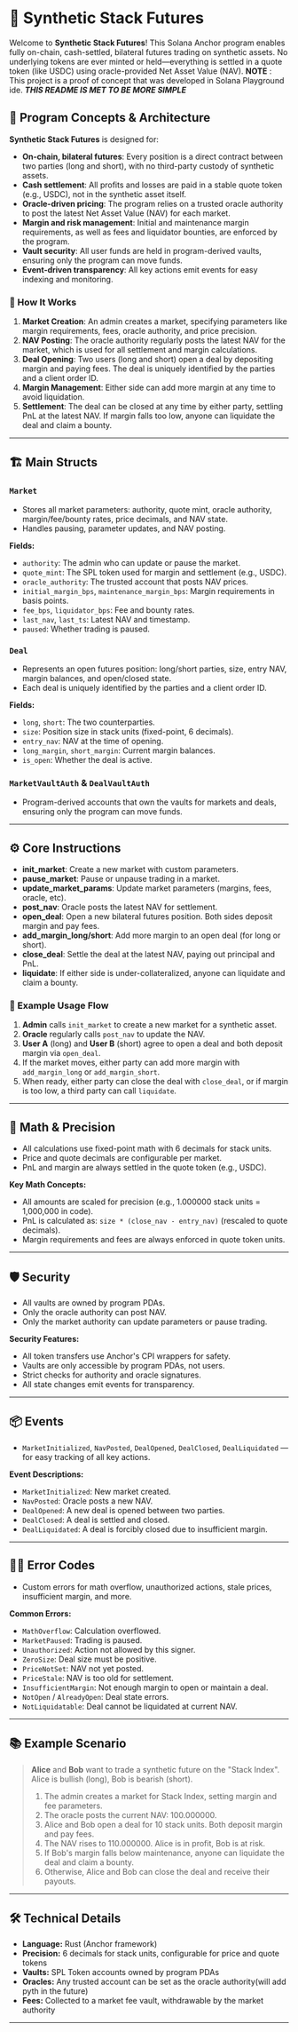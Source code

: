 # 🧮 Synthetic Stack Futures

Welcome to **Synthetic Stack Futures**! This Solana Anchor program enables fully on-chain, cash-settled, bilateral futures trading on synthetic assets. No underlying tokens are ever minted or held—everything is settled in a quote token (like USDC) using oracle-provided Net Asset Value (NAV).
**NOTE** : This project is a proof of concept that was developed in Solana Playground ide. 
***THIS README IS MET TO BE MORE SIMPLE***
## 🚀 Program Concepts & Architecture

**Synthetic Stack Futures** is designed for:

- **On-chain, bilateral futures**: Every position is a direct contract between two parties (long and short), with no third-party custody of synthetic assets.
- **Cash settlement**: All profits and losses are paid in a stable quote token (e.g., USDC), not in the synthetic asset itself.
- **Oracle-driven pricing**: The program relies on a trusted oracle authority to post the latest Net Asset Value (NAV) for each market.
- **Margin and risk management**: Initial and maintenance margin requirements, as well as fees and liquidator bounties, are enforced by the program.
- **Vault security**: All user funds are held in program-derived vaults, ensuring only the program can move funds.
- **Event-driven transparency**: All key actions emit events for easy indexing and monitoring.

### 🏦 How It Works

1. **Market Creation**: An admin creates a market, specifying parameters like margin requirements, fees, oracle authority, and price precision.
2. **NAV Posting**: The oracle authority regularly posts the latest NAV for the market, which is used for all settlement and margin calculations.
3. **Deal Opening**: Two users (long and short) open a deal by depositing margin and paying fees. The deal is uniquely identified by the parties and a client order ID.
4. **Margin Management**: Either side can add more margin at any time to avoid liquidation.
5. **Settlement**: The deal can be closed at any time by either party, settling PnL at the latest NAV. If margin falls too low, anyone can liquidate the deal and claim a bounty.

---

## 🏗️ Main Structs

### `Market`
- Stores all market parameters: authority, quote mint, oracle authority, margin/fee/bounty rates, price decimals, and NAV state.
- Handles pausing, parameter updates, and NAV posting.

**Fields:**
- `authority`: The admin who can update or pause the market.
- `quote_mint`: The SPL token used for margin and settlement (e.g., USDC).
- `oracle_authority`: The trusted account that posts NAV prices.
- `initial_margin_bps`, `maintenance_margin_bps`: Margin requirements in basis points.
- `fee_bps`, `liquidator_bps`: Fee and bounty rates.
- `last_nav`, `last_ts`: Latest NAV and timestamp.
- `paused`: Whether trading is paused.

### `Deal`
- Represents an open futures position: long/short parties, size, entry NAV, margin balances, and open/closed state.
- Each deal is uniquely identified by the parties and a client order ID.

**Fields:**
- `long`, `short`: The two counterparties.
- `size`: Position size in stack units (fixed-point, 6 decimals).
- `entry_nav`: NAV at the time of opening.
- `long_margin`, `short_margin`: Current margin balances.
- `is_open`: Whether the deal is active.

### `MarketVaultAuth` & `DealVaultAuth`
- Program-derived accounts that own the vaults for markets and deals, ensuring only the program can move funds.

---

## ⚙️ Core Instructions

- **init_market**: Create a new market with custom parameters.
- **pause_market**: Pause or unpause trading in a market.
- **update_market_params**: Update market parameters (margins, fees, oracle, etc).
- **post_nav**: Oracle posts the latest NAV for settlement.
- **open_deal**: Open a new bilateral futures position. Both sides deposit margin and pay fees.
- **add_margin_long/short**: Add more margin to an open deal (for long or short).
- **close_deal**: Settle the deal at the latest NAV, paying out principal and PnL.
- **liquidate**: If either side is under-collateralized, anyone can liquidate and claim a bounty.

### 📝 Example Usage Flow

1. **Admin** calls `init_market` to create a new market for a synthetic asset.
2. **Oracle** regularly calls `post_nav` to update the NAV.
3. **User A** (long) and **User B** (short) agree to open a deal and both deposit margin via `open_deal`.
4. If the market moves, either party can add more margin with `add_margin_long` or `add_margin_short`.
5. When ready, either party can close the deal with `close_deal`, or if margin is too low, a third party can call `liquidate`.

---

## 🧩 Math & Precision
- All calculations use fixed-point math with 6 decimals for stack units.
- Price and quote decimals are configurable per market.
- PnL and margin are always settled in the quote token (e.g., USDC).

**Key Math Concepts:**
- All amounts are scaled for precision (e.g., 1.000000 stack units = 1,000,000 in code).
- PnL is calculated as: `size * (close_nav - entry_nav)` (rescaled to quote decimals).
- Margin requirements and fees are always enforced in quote token units.

---

## 🛡️ Security
- All vaults are owned by program PDAs.
- Only the oracle authority can post NAV.
- Only the market authority can update parameters or pause trading.

**Security Features:**
- All token transfers use Anchor's CPI wrappers for safety.
- Vaults are only accessible by program PDAs, not users.
- Strict checks for authority and oracle signatures.
- All state changes emit events for transparency.

---

## 📦 Events
- `MarketInitialized`, `NavPosted`, `DealOpened`, `DealClosed`, `DealLiquidated` — for easy tracking of all key actions.

**Event Descriptions:**
- `MarketInitialized`: New market created.
- `NavPosted`: Oracle posts a new NAV.
- `DealOpened`: A new deal is opened between two parties.
- `DealClosed`: A deal is settled and closed.
- `DealLiquidated`: A deal is forcibly closed due to insufficient margin.

---

## 🧑‍💻 Error Codes
- Custom errors for math overflow, unauthorized actions, stale prices, insufficient margin, and more.

**Common Errors:**
- `MathOverflow`: Calculation overflowed.
- `MarketPaused`: Trading is paused.
- `Unauthorized`: Action not allowed by this signer.
- `ZeroSize`: Deal size must be positive.
- `PriceNotSet`: NAV not yet posted.
- `PriceStale`: NAV is too old for settlement.
- `InsufficientMargin`: Not enough margin to open or maintain a deal.
- `NotOpen` / `AlreadyOpen`: Deal state errors.
- `NotLiquidatable`: Deal cannot be liquidated at current NAV.

---

## 📚 Example Scenario

> **Alice** and **Bob** want to trade a synthetic future on the "Stack Index". Alice is bullish (long), Bob is bearish (short).
>
> 1. The admin creates a market for Stack Index, setting margin and fee parameters.
> 2. The oracle posts the current NAV: 100.000000.
> 3. Alice and Bob open a deal for 10 stack units. Both deposit margin and pay fees.
> 4. The NAV rises to 110.000000. Alice is in profit, Bob is at risk.
> 5. If Bob's margin falls below maintenance, anyone can liquidate the deal and claim a bounty.
> 6. Otherwise, Alice and Bob can close the deal and receive their payouts.

---

## 🛠️ Technical Details

- **Language:** Rust (Anchor framework)
- **Precision:** 6 decimals for stack units, configurable for price and quote tokens
- **Vaults:** SPL Token accounts owned by program PDAs
- **Oracles:** Any trusted account can be set as the oracle authority(will add pyth in the future) 
- **Fees:** Collected to a market fee vault, withdrawable by the market authority

---
